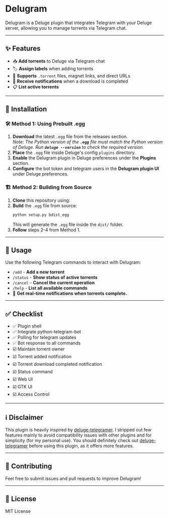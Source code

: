 # Delugram

Delugram is a Deluge plugin that integrates Telegram with your Deluge server, allowing you to manage torrents via Telegram chat.

---

## ✨ Features

- 📥 **Add torrents** to Deluge via Telegram chat
- 🏷 **Assign labels** when adding torrents
- 🔗 **Supports** `.torrent` files, magnet links, and direct URLs
- 🔔 **Receive notifications** when a download is completed
- 📋 **List active torrents**

---

## 📌 Installation

### 🛠 Method 1: Using Prebuilt .egg

1. **Download** the latest `.egg` file from the releases section.\
   *Note: The Python version of the **`.egg`** file must match the Python version of Deluge. Run **`deluge --version`** to check the required version.*
2. **Place** the `.egg` file inside Deluge's config `plugins` directory.
3. **Enable** the Delugram plugin in Deluge preferences under the **Plugins** section.
4. **Configure** the bot token and telegram users in the **Delugram plugin UI** under Deluge preferences.

### 🏗 Method 2: Building from Source

1. **Clone** this repository using:
2. **Build** the `.egg` file from source:
   ```sh
   python setup.py bdist_egg
   ```
   This will generate the `.egg` file inside the `dist/` folder.
3. **Follow** steps 2-4 from Method 1.

---

## 📝 Usage

Use the following Telegram commands to interact with Delugram:

- `/add` - **Add a new torrent**
- `/status` - **Show status of active torrents**
- `/cancel` - **Cancel the current operation**
- `/help` - **List all available commands**
- 🔔 **Get real-time notifications when torrents complete.**

---

## ✅ Checklist

- ✅ Plugin shell
- ✅ Integrate python-telegram-bot
- ✅ Polling for telegram updates
- ✅ Bot response to all commands
- ☑️ Maintain torrent owner
- ☑️ Torrent added notification
- ☑️ Torrent download completed notification
- ☑️ Status command
- ☑️ Web UI
- ☑️ GTK UI
- ☑️ Access Control

---

## ℹ️ Disclaimer
This plugin is heavily inspired by [deluge-telegramer](https://github.com/noam09/deluge-telegramer).
I stripped out few features mainly to avoid compatibility issues with other plugins and for simplicity (for my personal use).
You should definitely check out [deluge-telegramer](https://github.com/noam09/deluge-telegramer) before using this plugin, as it offers more features.

---

## 🤝 Contributing

Feel free to submit issues and pull requests to improve Delugram!

---

## 📜 License

MIT License

